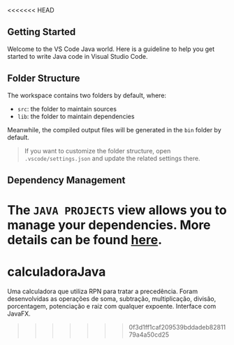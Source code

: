 <<<<<<< HEAD
## Getting Started

Welcome to the VS Code Java world. Here is a guideline to help you get started to write Java code in Visual Studio Code.

## Folder Structure

The workspace contains two folders by default, where:

- `src`: the folder to maintain sources
- `lib`: the folder to maintain dependencies

Meanwhile, the compiled output files will be generated in the `bin` folder by default.

> If you want to customize the folder structure, open `.vscode/settings.json` and update the related settings there.

## Dependency Management

The `JAVA PROJECTS` view allows you to manage your dependencies. More details can be found [here](https://github.com/microsoft/vscode-java-dependency#manage-dependencies).
=======
# calculadoraJava
Uma calculadora que utiliza RPN para tratar a precedência. Foram desenvolvidas as operações de soma, subtração, multiplicação, divisão, porcentagem, potenciação e raiz com qualquer expoente. Interface com JavaFX.
>>>>>>> 0f3d1ff1caf209539bddadeb8281179a4a50cd25
